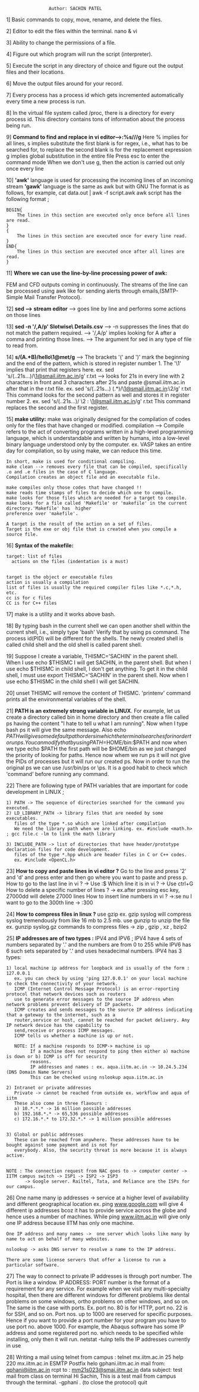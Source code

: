 					Author: SACHIN PATEL

1] Basic commands to copy, move, rename, and delete the files.

2] Editor to edit the files within the terminal. nano & vi

3] Ability to change the permissions of a file.

4] Figure out which program will run the script (interpreter).

5] Execute the script in any directory of choice and figure out the output files and their locations.

6] Move the output files around for your record.

7] Every process has a process id which gets incremented automatically every time a new process is run.

8] In the virtual file system called /proc, there is a directory for every process id. This directory contains
   tons of information about the process being run.
   
9] **Command to find and replace in vi editor-->:%s/__/__/g**
   Here % implies for all lines, 
   s implies substitute
   the first blank is for regex, i.e., what has to be searched for, to replace
   the second blank is for the replacement expression 
   g implies global substitution in the entire file
   Press esc to enter the command mode
   When we don't use g, then the action is carried out only once every line

10] **'awk'** language is used for processing the incoming lines of an incoming stream
    **'gawk'** language is the same as awk but with GNU 
    The format is as follows, for example, cat data.out | awk -f script.awk
    awk script has the following format ;

    
    BEGIN{
		The lines in this section are executed only once before all lines are read.
    }
    {
		The lines in this section are executed once for every line read. 
    }
    END{
		The lines in this section are executed once after all lines are read.  
    }
    

11] **Where we can use the line-by-line processing power of awk:** 

FEM and CFD outputs coming in continuously. The streams of the line can be processed using awk like for sending alerts through emails,(SMTP-Simple Mail Transfer Protocol). 	

12] **sed --> stream editor** --> goes line by line and performs some actions on those lines

13] **sed -n '/,A/p' Slotwise\ Details.csv** --> -n suppresses the lines that do not match the pattern required.
					 --> '/,A/p' implies looking for A after a comma and printing those lines.
					 --> The argument for sed in any type of file to read from.

14] **s/\(A.\*B\)/hello\1@met/g** --> The brackets '\(' and '\)' mark the beginning and the end of the pattern, which is 
				 stored in register number 1. The '\1' implies that print that registers here.
    ex. sed 's/\(..21s...\)/\1@smail.iitm.ac.in/g' r.txt --> looks for 21s in every line with 2 characters in front 
							     and 3 characters after 21s and paste @smail.iitm.ac.in
							     after that in the r.txt file.
    ex. sed 's/\(..21s...\) \(.*\)/\1@smail.iitm.ac.in:\2/g' r.txt
    This command looks for the second pattern as well and stores it in register number 2.
    ex. sed 's/\(..21s...\)/ \2 : \1@smail.iitm.ac.in/g' r.txt 
    This command replaces the second and the first register.

15] **make utility:** make was originally designed for the compilation of codes only for the files that have changed or 
		   modified.
		   compilation --> Compile refers to the act of converting programs written in a high-level programming
                   language, which is understandable and written by humans, into a low-level binary language understood
                   only by the computer.
    ex. VASP takes an entire day for compilation, so by using make, we can reduce this time.

    In short, make is used for conditional compiling.
    make clean --> removes every file that can be compiled, specifically .o and .e files in the case of C language.
    Compilation creates an object file and an executable file.

    make compiles only those codes that have changed !!
    make reads time stamps of files to decide which one to compile.
    make looks for those files which are needed for a target to compile.
    make looks for a file called 'Makefile' or 'makefile' in the current directory.'Makefile' has  higher 
    preference over 'makefile'.
    
    A target is the result of the action on a set of files.
    Target is the exe or obj file that is created when you compile a source file.

    
    
16] **Syntax of the makefile:**

    target: list of files 
	  actions on the files (indentation is a must)
	  

    target is the object or executable files 
    action is usually a compilation 
    list of files is usually the required compiler files like *.c,*.h, etc.
    cc is for c files
    CC is for C++ files

17] make is a utility and it works above bash.

18] By typing bash in the current shell we can open another shell within the current shell, i.e., simply type 'bash'
    Verify that by using ps command. The process id(PID) will be different for the shells. The newly created shell 
    is called child shell and the old shell is called parent shell.

19] Suppose I create a variable, THISMC='SACHIN' in the parent shell. When I use echo $THISMC I will get SACHIN, in 
    the parent shell. But when I use echo $THISMC in child shell, I don't get anything. To get it in the 
    child shell, I must use export THISMC='SACHIN' in the parent shell. Now when I use echo $THISMC in the child shell
    I will get SACHIN. 

20] unset THISMC will remove the content of THISMC. 'printenv' command prints all the environmental variables of 
    the shell. 

21] **PATH is an extremely strong variable in LINUX**. For example, let us create a directory called bin in home 
    directory and then create a file called ps having the content "I hate to tell u what I am running". Now when I
    type bash ps it will give the same message. Also echo $PATH will give some default path orders in which the 
    terminal searches for in order to run ps. You can modify that by using PATH=$HOME/bin:$PATH and now when we 
    type echo $PATH the first path will be $HOME/bin as we just changed the priority of looking for paths. 
    Hence now whem we run ps it will not give the PIDs of processes but it will run our created ps.
    Now in order to run the original ps we can use /usr/bin/ps or \ps. It is a good habit to check which 'command'
    before running any command.

22] There are following type of PATH variables that are important for code development in LINUX ; 
    
    1) PATH -> The sequence of directories searched for the command you executed.
    2) LD_LIBRARY_PATH -> library files that are needed by some executables. 
       files of the type *.so which are linked after compilation
       We need the library path when we are linking. ex. #include <math.h> ; gcc file.c -lm to link the math library
     
    3) INCLUDE_PATH -> list of directories that have header/prototype declaration files for code development.
       files of the type *.hpp which are header files in C or C++ codes.
       ex. #include <OpenCL.h>


23] **How to copy and paste lines in vi editor ?**
    Go to the line and press '2' and 'd' and press enter and then go where you want to paste and press p.
    How to go to the last line in vi ? -> Use :$
    Which line it is in vi ? -> Use ctrl+G
    How to delete a specific number of lines ? -> ex.after pressing esc key, 27000dd will delete 27000 lines 
    How to insert line numbers in vi ? ->:se nu
    I want to go to the 300th line -> :300

24] **How to compress files in linux ?**
    use gzip ex. gzip syslog will compress syslog tremendously from like 16 mb to 2.5 mb. 
    use gunzip to unzip the file ex. gunzip syslog.gz
    commands to compress files -> zip , gzip , xz , bzip2
 
25] **IP addresses are of two types :** IPV4 and IPV6 ; IPV4 have 4 sets of numbers separated by '.' and the numbers are 
    from 0 to 255 while IPV6 has 6 such sets separated by '.' and uses hexadecimal numbers. 
    IPV4 has 3 types:
    
    1) local machine ip address for loopback and is usually of the form : 127.0.0.1  
       ex. you can check by using 'ping 127.0.0.1' on your local machine to check the connectivity of your network. 
       ICMP (Internet Control Message Protocol) is an error-reporting protocol that network devices such as routers 
       use to generate error messages to the source IP address when network problems prevent delivery of IP packets.
       ICMP creates and sends messages to the source IP address indicating that a gateway to the internet, such as a
       router,service or host, cannot be reached for packet delivery. Any IP network device has the capability to 
       send,receive or process ICMP messages.
       ICMP tells us whether a machine is up or not.
       
       NOTE: If a machine responds to ICMP-> machine is up
             If a machine does not respond to ping then either a) machine is down or b) ICMP is off for security 
             reasons.
             IP addresses and names : ex. aqua.iitm.ac.in -> 10.24.5.234 (DNS Domain Name Servers)
             This can be checked using nslookup aqua.iitm.ac.in
    
    2) Intranet or private addresses
       Private -> cannot be reached from outside ex. workflow and aqua of iitm
       These also come in three flavours :
       a) 10.*.*.* -> 16 million possible addresses
       b) 192.168.*.* -> 65,536 possible addresses 
       c) 172.16.*.* to 172.32.*.* -> 1 million possible addresses


    3) Global or public addresses
       These can be reached from anywhere. These addresses have to be bought against some payment and is not for 
       everybody. Also, the security threat is more because it is always active.


    NOTE : The connection request from NAC goes to -> computer center -> IITM campus switch -> ISP1 -> ISP2 -> ISP3
           -> Google server. Railtel, Tata, and Reliance are the ISPs for our campus.


26] One name many ip addresses -> service at a higher level of availability and different geographical location
    ex. ping www.google.com will give 4 different ip addresses bcoz it has to provide service across the globe and 
    hence uses a number of machines. While ping www.iitm.ac.in will give only one IP address because IITM has only 
    one machine.

    One IP address and many names ->  one server which looks like many by name to act on behalf of many websites.
 
    nslookup -> asks DNS server to resolve a name to the IP address.

    There are some license servers that offer a license to run a particular software.
   

27] The way to connect to private IP addresses is through port number. The Port is like a window.
    IP ADDRESS: PORT number is the format of a requirement for any service.
    For example when we visit any multi-specialty hospital, then there are different windows for different problems
    like dental problems on some windows, ortho problems on other windows, and so on. The same is the case with ports. 
    Ex. port no. 80 is for HTTP, port no. 22 is for SSH, and so on. 
    Port nos. up to 1000 are reserved for specific purposes. Hence if you want to provide a port number for your
    program you have to use port no. above 1000.
    For example, the Abaqus software has some IP address and some registered port no. which needs to be specified 
    while installing, only then it will run.
    netstat -tulnp tells  the IP addresses currently in use
 
28] Writing a mail using telnet from campus : 
    telnet mx.iitm.ac.in 25
    help 220 mx.iitm.ac.in ESMTP Postfix
    helo gphani.iitm.ac.in
    mail from: gphani@iitm.ac.in
    rcpt to : mm21s023@smai.iitm.ac.in
    data
    subject: test mail from class on terminal
    Hi Sachin,
    This is a test mail from campus through the terminal. 
    -gphani
    . (to close the protocol)
    quit


